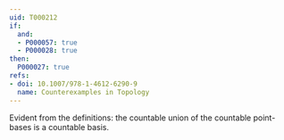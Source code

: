 ```yaml
---
uid: T000212
if:
  and:
  - P000057: true
  - P000028: true
then:
  P000027: true
refs:
- doi: 10.1007/978-1-4612-6290-9
  name: Counterexamples in Topology
---
```


Evident from the definitions: the countable union of the countable
point-bases is a countable basis.
